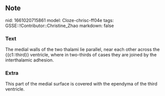 ## Note
nid: 1661020715861
model: Cloze-chrisc-ff04e
tags: GSSE::!Contributor::Christine_Zhao
markdown: false

### Text
<div>
  <div>
    <div>
      The medial walls of the two thalami lie parallel, near each
      other across the {{c1::third}} ventricle, where in two-thirds
      of cases they are joined by the interthalamic adhesion.
    </div>
  </div>
</div>

### Extra
This part of the medial surface is covered with the ependyma of the third ventricle.
